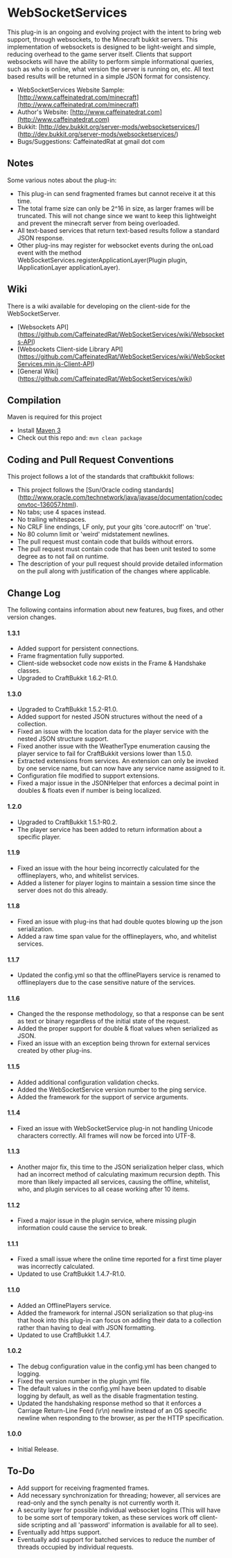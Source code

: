 WebSocketServices
===========

This plug-in is an ongoing and evolving project with the intent to bring web support, through websockets, to the Minecraft bukkit servers.
This implementation of websockets is designed to be light-weight and simple, reducing overhead to the game server itself.
Clients that support websockets will have the ability to perform simple informational queries, such as who is online, what version the server is running on, etc.
All text based results will be returned in a simple JSON format for consistency.

* WebSocketServices Website Sample: [http://www.caffeinatedrat.com/minecraft](http://www.caffeinatedrat.com/minecraft)
* Author's Website: [http://www.caffeinatedrat.com](http://www.caffeinatedrat.com)
* Bukkit: [http://dev.bukkit.org/server-mods/websocketservices/] (http://dev.bukkit.org/server-mods/websocketservices/)
* Bugs/Suggestions: CaffeinatedRat at gmail dot com

Notes
-----------
Some various notes about the plug-in:

* This plug-in can send fragmented frames but cannot receive it at this time.
* The total frame size can only be 2^16 in size, as larger frames will be truncated.  This will not change since we want to keep this lightweight and prevent the minecraft server from being overloaded.
* All text-based services that return text-based results follow a standard JSON response.
* Other plug-ins may register for websocket events during the onLoad event with the method WebSocketServices.registerApplicationLayer(Plugin plugin, IApplicationLayer applicationLayer).

Wiki
-----------
There is a wiki available for developing on the client-side for the WebSocketServer.

* [Websockets API] (https://github.com/CaffeinatedRat/WebSocketServices/wiki/Websockets-API)
* [Websockets Client-side Library API] (https://github.com/CaffeinatedRat/WebSocketServices/wiki/WebSocketServices.min.js-Client-API)
* [General Wiki] (https://github.com/CaffeinatedRat/WebSocketServices/wiki)

Compilation
-----------

Maven is required for this project

* Install [Maven 3](http://maven.apache.org/download.html)
* Check out this repo and: `mvn clean package`

Coding and Pull Request Conventions
-----------

This project follows a lot of the standards that craftbukkit follows:

* This project follows the [Sun/Oracle coding standards] (http://www.oracle.com/technetwork/java/javase/documentation/codeconvtoc-136057.html).
* No tabs; use 4 spaces instead.
* No trailing whitespaces.
* No CRLF line endings, LF only, put your gits 'core.autocrlf' on 'true'.
* No 80 column limit or 'weird' midstatement newlines.
* The pull request must contain code that builds without errors.
* The pull request must contain code that has been unit tested to some degree as to not fail on runtime.
* The description of your pull request should provide detailed information on the pull along with justification of the changes where applicable.

Change Log
-----------

The following contains information about new features, bug fixes, and other version changes.

#### 1.3.1

* Added support for persistent connections.
* Frame fragmentation fully supported.
* Client-side websocket code now exists in the Frame & Handshake classes.
* Upgraded to CraftBukkit 1.6.2-R1.0.

#### 1.3.0

* Upgraded to CraftBukkit 1.5.2-R1.0.
* Added support for nested JSON structures without the need of a collection.
* Fixed an issue with the location data for the player service with the nested JSON structure support.
* Fixed another issue with the WeatherType enumeration causing the player service to fail for CraftBukkit versions lower than 1.5.0.
* Extracted extensions from services.  An extension can only be invoked by one service name, but can now have any service name assigned to it.
* Configuration file modified to support extensions.
* Fixed a major issue in the JSONHelper that enforces a decimal point in doubles & floats even if number is being localized.

#### 1.2.0

* Upgraded to CraftBukkit 1.5.1-R0.2.
* The player service has been added to return information about a specific player.

#### 1.1.9

* Fixed an issue with the hour being incorrectly calculated for the offlineplayers, who, and whitelist services.
* Added a listener for player logins to maintain a session time since the server does not do this already.

#### 1.1.8

* Fixed an issue with plug-ins that had double quotes blowing up the json serialization.
* Added a raw time span value for the offlineplayers, who, and whitelist services.  

#### 1.1.7

* Updated the config.yml so that the offlinePlayers service is renamed to offlineplayers due to the case sensitive nature of the services.

#### 1.1.6

* Changed the the response methodology, so that a response can be sent as text or binary regardless of the initial state of the request.
* Added the proper support for double & float values when serialized as JSON.
* Fixed an issue with an exception being thrown for external services created by other plug-ins.

#### 1.1.5

* Added additional configuration validation checks.
* Added the WebSocketService version number to the ping service.
* Added the framework for the support of service arguments.

#### 1.1.4

* Fixed an issue with WebSocketService plug-in not handling Unicode characters correctly. All frames will now be forced into UTF-8.

#### 1.1.3

* Another major fix, this time to the JSON serialization helper class, which had an incorrect method of calculating maximum recursion depth. This more than likely impacted all services, causing the offline, whitelist, who, and plugin services to all cease working after 10 items.

#### 1.1.2

* Fixed a major issue in the plugin service, where missing plugin information could cause the service to break.

#### 1.1.1

* Fixed a small issue where the online time reported for a first time player was incorrectly calculated.
* Updated to use CraftBukkit 1.4.7-R1.0.

#### 1.1.0

* Added an OfflinePlayers service.
* Added the framework for internal JSON serialization so that plug-ins that hook into this plug-in can focus on adding their data to a collection rather than having to deal with JSON formatting.
* Updated to use CraftBukkit 1.4.7.

#### 1.0.2

* The debug configuration value in the config.yml has been changed to logging.
* Fixed the version number in the plugin.yml file.
* The default values in the config.yml have been updated to disable logging by default, as well as the disable fragmentation testing.
* Updated the handshaking response method so that it enforces a Carriage Return-Line Feed (\r\n) newline instead of an OS specific newline when responding to the browser, as per the HTTP specification.

#### 1.0.0

* Initial Release.

To-Do
-----------
* Add support for receiving fragmented frames.
* Add necessary synchronization for threading; however, all services are read-only and the synch penalty is not currently worth it.
* A security layer for possible individual websocket logins (This will have to be some sort of temporary token, as these services work off client-side scripting and all 'password' information is available for all to see).
* Eventually add https support.
* Eventually add support for batched services to reduce the number of threads occupied by individual requests.

